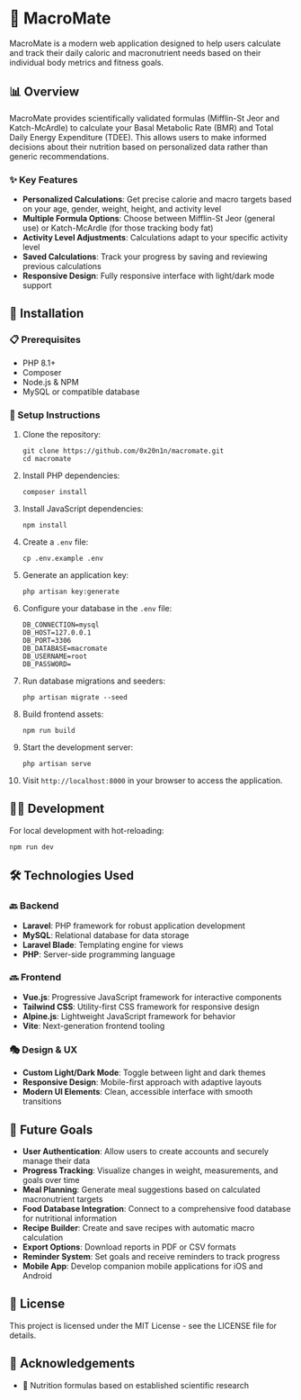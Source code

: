 # 🥗 MacroMate

MacroMate is a modern web application designed to help users calculate and track their daily caloric and macronutrient needs based on their individual body metrics and fitness goals.

## 📊 Overview

MacroMate provides scientifically validated formulas (Mifflin-St Jeor and Katch-McArdle) to calculate your Basal Metabolic Rate (BMR) and Total Daily Energy Expenditure (TDEE). This allows users to make informed decisions about their nutrition based on personalized data rather than generic recommendations.

### ✨ Key Features

- **Personalized Calculations**: Get precise calorie and macro targets based on your age, gender, weight, height, and activity level
- **Multiple Formula Options**: Choose between Mifflin-St Jeor (general use) or Katch-McArdle (for those tracking body fat)
- **Activity Level Adjustments**: Calculations adapt to your specific activity level
- **Saved Calculations**: Track your progress by saving and reviewing previous calculations
- **Responsive Design**: Fully responsive interface with light/dark mode support

## 🚀 Installation

### 📋 Prerequisites

- PHP 8.1+
- Composer
- Node.js & NPM
- MySQL or compatible database

### 🔧 Setup Instructions

1. Clone the repository:
   ```
   git clone https://github.com/0x20n1n/macromate.git
   cd macromate
   ```

2. Install PHP dependencies:
   ```
   composer install
   ```

3. Install JavaScript dependencies:
   ```
   npm install
   ```

4. Create a `.env` file:
   ```
   cp .env.example .env
   ```

5. Generate an application key:
   ```
   php artisan key:generate
   ```

6. Configure your database in the `.env` file:
   ```
   DB_CONNECTION=mysql
   DB_HOST=127.0.0.1
   DB_PORT=3306
   DB_DATABASE=macromate
   DB_USERNAME=root
   DB_PASSWORD=
   ```

7. Run database migrations and seeders:
   ```
   php artisan migrate --seed
   ```

8. Build frontend assets:
   ```
   npm run build
   ```

9. Start the development server:
   ```
   php artisan serve
   ```

10. Visit `http://localhost:8000` in your browser to access the application.

## 👨‍💻 Development

For local development with hot-reloading:

```
npm run dev
```

## 🛠️ Technologies Used

### 🔙 Backend
- **Laravel**: PHP framework for robust application development
- **MySQL**: Relational database for data storage
- **Laravel Blade**: Templating engine for views
- **PHP**: Server-side programming language

### 🔜 Frontend
- **Vue.js**: Progressive JavaScript framework for interactive components
- **Tailwind CSS**: Utility-first CSS framework for responsive design
- **Alpine.js**: Lightweight JavaScript framework for behavior
- **Vite**: Next-generation frontend tooling

### 🎭 Design & UX
- **Custom Light/Dark Mode**: Toggle between light and dark themes
- **Responsive Design**: Mobile-first approach with adaptive layouts
- **Modern UI Elements**: Clean, accessible interface with smooth transitions

## 🔮 Future Goals

- **User Authentication**: Allow users to create accounts and securely manage their data
- **Progress Tracking**: Visualize changes in weight, measurements, and goals over time
- **Meal Planning**: Generate meal suggestions based on calculated macronutrient targets
- **Food Database Integration**: Connect to a comprehensive food database for nutritional information
- **Recipe Builder**: Create and save recipes with automatic macro calculation
- **Export Options**: Download reports in PDF or CSV formats
- **Reminder System**: Set goals and receive reminders to track progress
- **Mobile App**: Develop companion mobile applications for iOS and Android

## 📜 License

This project is licensed under the MIT License - see the LICENSE file for details.

## 🙏 Acknowledgements

- 🧪 Nutrition formulas based on established scientific research
